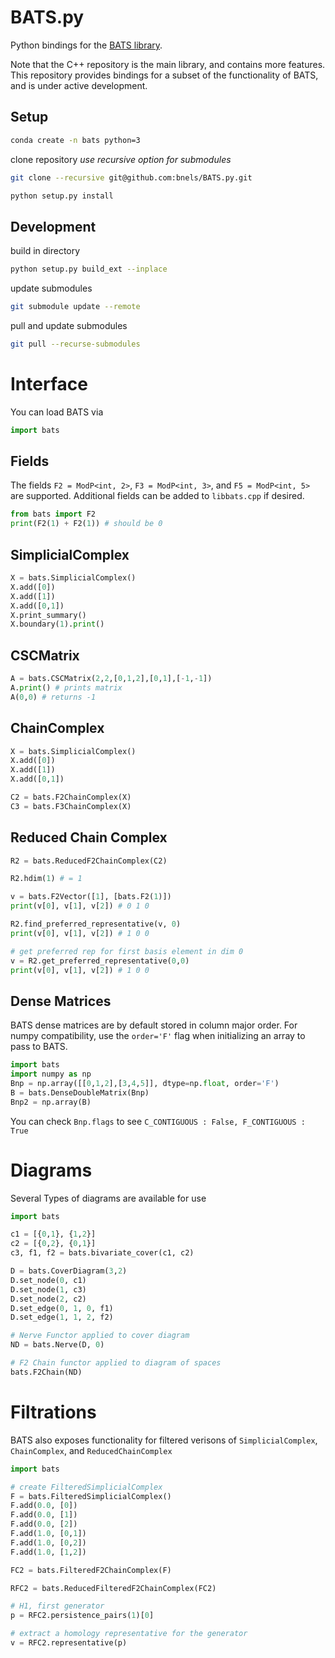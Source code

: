# BATS.py
Python bindings for the [BATS library](https://github.com/bnels/BATS).

Note that the C++ repository is the main library, and contains more features.  This repository provides bindings for a subset of the functionality of BATS, and is under active development.

## Setup

```bash
conda create -n bats python=3
```

clone repository *use recursive option for submodules*
```bash
git clone --recursive git@github.com:bnels/BATS.py.git
```

```bash
python setup.py install
```


## Development

build in directory
```bash
python setup.py build_ext --inplace
```

update submodules
```bash
git submodule update --remote
```

pull and update submodules
```bash
git pull --recurse-submodules
```

# Interface

You can load BATS via
```python
import bats
````

## Fields

The fields `F2 = ModP<int, 2>`, `F3 = ModP<int, 3>`, and `F5 = ModP<int, 5>` are supported.  Additional fields can be added to `libbats.cpp` if desired.

```python
from bats import F2
print(F2(1) + F2(1)) # should be 0
```

## SimplicialComplex

```python
X = bats.SimplicialComplex()
X.add([0])
X.add([1])
X.add([0,1])
X.print_summary()
X.boundary(1).print()
```

## CSCMatrix

```python
A = bats.CSCMatrix(2,2,[0,1,2],[0,1],[-1,-1])
A.print() # prints matrix
A(0,0) # returns -1
```

## ChainComplex

```python
X = bats.SimplicialComplex()
X.add([0])
X.add([1])
X.add([0,1])

C2 = bats.F2ChainComplex(X)
C3 = bats.F3ChainComplex(X)
```

## Reduced Chain Complex

```python
R2 = bats.ReducedF2ChainComplex(C2)

R2.hdim(1) # = 1

v = bats.F2Vector([1], [bats.F2(1)])
print(v[0], v[1], v[2]) # 0 1 0

R2.find_preferred_representative(v, 0)
print(v[0], v[1], v[2]) # 1 0 0

# get preferred rep for first basis element in dim 0
v = R2.get_preferred_representative(0,0)
print(v[0], v[1], v[2]) # 1 0 0
```

## Dense Matrices

BATS dense matrices are by default stored in column major order.  For numpy compatibility, use the
`order='F'` flag when initializing an array to pass to BATS.  

```python
import bats
import numpy as np
Bnp = np.array([[0,1,2],[3,4,5]], dtype=np.float, order='F')
B = bats.DenseDoubleMatrix(Bnp)
Bnp2 = np.array(B)
```

You can check `Bnp.flags` to see `C_CONTIGUOUS : False, F_CONTIGUOUS : True`

# Diagrams

Several Types of diagrams are available for use
```python
import bats

c1 = [{0,1}, {1,2}]
c2 = [{0,2}, {0,1}]
c3, f1, f2 = bats.bivariate_cover(c1, c2)

D = bats.CoverDiagram(3,2)
D.set_node(0, c1)
D.set_node(1, c3)
D.set_node(2, c2)
D.set_edge(0, 1, 0, f1)
D.set_edge(1, 1, 2, f2)

# Nerve Functor applied to cover diagram
ND = bats.Nerve(D, 0)

# F2 Chain functor applied to diagram of spaces
bats.F2Chain(ND)

```

# Filtrations

BATS also exposes functionality for filtered verisons of `SimplicialComplex`, `ChainComplex`, and `ReducedChainComplex`

```python
import bats

# create FilteredSimplicialComplex
F = bats.FilteredSimplicialComplex()
F.add(0.0, [0])
F.add(0.0, [1])
F.add(0.0, [2])
F.add(1.0, [0,1])
F.add(1.0, [0,2])
F.add(1.0, [1,2])

FC2 = bats.FilteredF2ChainComplex(F)

RFC2 = bats.ReducedFilteredF2ChainComplex(FC2)

# H1, first generator
p = RFC2.persistence_pairs(1)[0]

# extract a homology representative for the generator
v = RFC2.representative(p)
```
